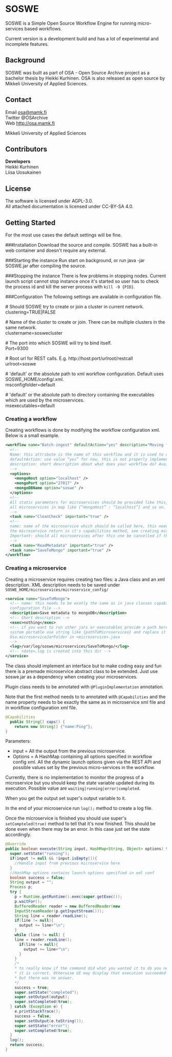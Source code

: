 SOSWE
=====
SOSWE is a Simple Open Source Workflow Engine for running micro-services based workflows.

Current version is a development build and has a lot of experimental and incomplete features. 

Background
---
SOSWE was built as part of OSA - Open Source Archive project as a bachelor thesis by Heikki Kurhinen. OSA is also released as open source by Mikkeli University of Applied Sciences.

Contact
--
Email  osa@mamk.fi  
Twitter  @OSArchive  
Web  http://osa.mamk.fi  
  
Mikkeli University of Applied Sciences

Contributors
--
**Developers**  
Heikki Kurhinen  
Liisa Uosukainen

License
---
The software is licensed under AGPL-3.0.  
All attached documentation is licensed under CC-BY-SA 4.0.  


Getting Started
---
For the most use cases the default settings will be fine.

###Installation
Download the source and compile. SOSWE has a built-in web container and doesn't require any external.

###Starting the instance
Run start on background, or run java -jar SOSWE.jar after compiling the source.

###Stopping the instance
There is few problems in stopping nodes. Current launch script cannot stop instance once it's started so user has to check the process id and kill the server process with `kill -9 {PID}`.

###Configuration
The following settings are available in configuration file.

\# Should SOSWE try to create or join a cluster in current network.  
clustering=TRUE|FALSE   

\# Name of the cluster to create or join. There can be multiple clusters in the same network.  
clustername=soswecluster   

\# The port into which SOSWE will try to bind itself.  
Port=9300   

\# Root url for REST calls. E.g. http://host:port/urlroot/restcall  
urlroot=soswe  

\# 'default' or the absolute path to xml workflow configuration. Default uses SOSWE_HOME/config/.xml.  
msconfigfolder=default      

\# 'default' or the absolute path to directory containing the executables which are used by the microservices.  
msexecutables=default    


### Creating a workflow
Creating workflows is done by modifying the workflow configuration xml. Below is a small example.

```xml
<workflow name="Batch-ingest" defaultAction="yes" description="Moving files to workspace" >
  <!--
  Name: this attribute is the name of this workflow and it is used to call the workflow from REST-api.
  defaultAction: use value “yes” for now, this is not properly implemented yet..
  description: short description about what does your workflow do? Available thru REST-api.
  -->
  <options>
    <mongoHost option="localhost" />
    <mongoPort option="27017" />
    <mongoDBName option="soswe" />
  </options>
  <!--
  All static parameters for microservices should be provided like this, these options are available to
  all microservices in map like {“mongoHost” : “localhost”} and so on.
  -->
  <task name="CleanCheck" important="true" />
  <!--
  name: name of the microservice which should be called here, this needs to be exactly the same as
  the microservice return in it's capabilities method, see creating microservices chapter.
  Important: should all microservices after this one be cancelled if this one fails.
  -->
  <task name="ReadMetadata" important="true" />
  <task name="SaveToMongo" important="true" />
</workflow>
```

### Creating a microservice
Creating a microservice requires creating two files: a Java class and an xml description. XML description needs to be saved under `SOSWE_HOME/microservices/microservice_config/`

```xml
<service name="SaveToMongo">
  <!-- name: this needs to be exatly the same as in java classes capabilities method and in workflow
  configuration file -->
  <description>Save metadata to mongoDB</description>
  <!-- Short description -->
  <exec>nothing</exec>
  <!-- if you want to run other jars or executables provide a path here. If you want to keep your
  system portable use string like {pathToMicroservices} and replace it with
  Osa.microserviceJarFolder in <microservice>.java
  -->
  <log>/var/log/soswe/microservices/SaveToMongo/</log>
  <!-- <date>.log is created into this dir -->
</service>
```
The class should implement an interface but to make coding easy and fun there is a premade microservice abstract class to be extended. Just use soswe.jar as a dependency when creating your microservices.

Plugin class needs to be annotated with `@PluginImplementation` annotation.

Note that the first method needs to to annotated with `@Capabilities` and the name property needs to be exactly the same as in microservice xml file and in workflow configuration xml file.

```java
@Capabilities
  public String[] caps() {
    return new String[] {"name:Ping"};
}
```
Parameters:
* input = All the output from the previous microservice.
* Options = A HashMap containing all options specified in workflow config xml. All the dynamic launch options given via the REST API and possible values set by the previous micro-services in the workflow.

Currently, there is no implementation to monitor the progress of a microservice but you should keep the state variable updated during its execution. Possible value are `waiting|running|error|completed`.

When you get the output set super's output variable to it. 

In the end of your microservice run `log();` method to create a log file.

Once the microservice is finished you should use super's `setCompteled(true)` method to tell that it's now finished. This should be done even when there may be an error. In this case just set the state accordingly.

```java
@Override
public boolean execute(String input, HashMap<String, Object> options) throws Exception {
  super.setState("running");
  if(input != null && !input.isEmpty()){
    //Handle input from previous microservice here
  }
  //HashMap options contains launch options specified in xml conf
  boolean success = false;
  String output = "";
  Process p;
  try {
    p = Runtime.getRuntime().exec(super.getExec());
    p.waitFor();
    BufferedReader reader = new BufferedReader(new
    InputStreamReader(p.getInputStream()));
    String line = reader.readLine();
    if(line != null){
      output += line+"\n";
    }
    while (line != null) {
    line = reader.readLine();
      if(line != null){
        output += line+"\n";
      }
    }
    /*
    * to really know if the command did what you wanted it to do you need to analyze output here and determine if
    * it is correct. Otherwise UI may display that execution succeeded for example if ping command was successful
    * but there was no answer.
    */
    success = true;
    super.setState("completed");
    super.setOutput(output);
    super.setCompleted(true);
  } catch (Exception e) {
    e.printStackTrace();
    success = false;
    super.setOutput(e.toString());
    super.setState("error");
    super.setCompleted(true);
  }
  log();
  return success;
}
```
